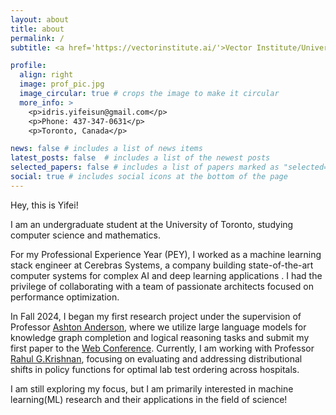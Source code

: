 ```yaml
---
layout: about
title: about
permalink: /
subtitle: <a href='https://vectorinstitute.ai/'>Vector Institute/University of Toronto</a>

profile:
  align: right
  image: prof_pic.jpg
  image_circular: true # crops the image to make it circular
  more_info: >
    <p>idris.yifeisun@gmail.com</p>
    <p>Phone: 437-347-0631</p>
    <p>Toronto, Canada</p>

news: false # includes a list of news items
latest_posts: false  # includes a list of the newest posts
selected_papers: false # includes a list of papers marked as "selected={true}"
social: true # includes social icons at the bottom of the page
---
```


Hey, this is Yifei!

I am an undergraduate student at the University of Toronto, studying computer science and mathematics. 

For my Professional Experience Year (PEY), I worked as a machine learning stack engineer at Cerebras Systems, a company building state-of-the-art computer systems for complex AI and deep learning applications . I had the privilege of collaborating with a team of passionate architects focused on performance optimization. 

In Fall 2024, I began my first research project under the supervision of Professor [Ashton Anderson](https://www.cs.toronto.edu/~ashton/), where we utilize large language models for knowledge graph completion and logical reasoning tasks and submit my first paper to the [Web Conference](https://www2025.thewebconf.org/). Currently, I am working with Professor [Rahul G.Krishnan](https://www.cs.toronto.edu/~rahulgk/), focusing on evaluating and addressing distributional shifts in policy functions for optimal lab test ordering across hospitals.

I am still exploring my focus, but I am primarily interested in machine learning(ML) research and their applications in the field of science!
